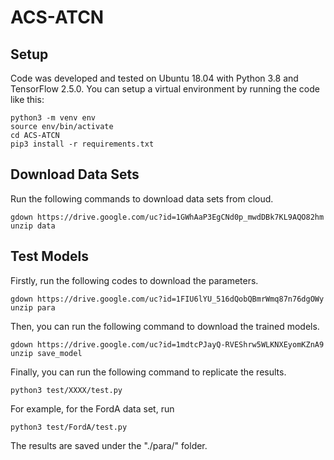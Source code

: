 # ACS-ATCN
## Setup
Code was developed and tested on Ubuntu 18.04 with Python 3.8 and TensorFlow 2.5.0. You can setup a virtual environment by running the code like this:
```
python3 -m venv env
source env/bin/activate
cd ACS-ATCN
pip3 install -r requirements.txt
```
## Download Data Sets
Run the following commands to download data sets from cloud.
```
gdown https://drive.google.com/uc?id=1GWhAaP3EgCNd0p_mwdDBk7KL9AQO82hm
unzip data
```
## Test Models
Firstly, run the following codes to download the parameters.
```
gdown https://drive.google.com/uc?id=1FIU6lYU_516dQobQBmrWmq87n76dgOWy
unzip para
```
Then, you can run the following command to download the trained models.
```
gdown https://drive.google.com/uc?id=1mdtcPJayQ-RVEShrw5WLKNXEyomKZnA9
unzip save_model
```
Finally, you can run the following command to replicate the results.
```
python3 test/XXXX/test.py
```
For example, for the FordA data set, run
```
python3 test/FordA/test.py
```
The results are saved under the "./para/" folder.
